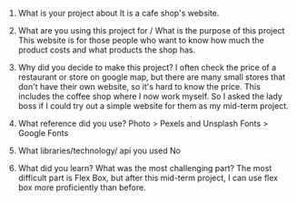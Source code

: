 1. What is your project about
It is a cafe shop's website.

2. What are you using this project for / What is the purpose of this project
This website is for those people who want to know how much the product costs and what products the shop has.

3. Why did you decide to make this project?
I often check the price of a restaurant or store on google map, but there are many small stores that don't have their own website, so it's hard to know the price. This includes the coffee shop where I now work myself.
So I asked the lady boss if I could try out a simple website for them as my mid-term project.

4. What reference did you use?
Photo > Pexels and Unsplash
Fonts > Google Fonts 

5. What libraries/technology/ api you used
No

6. What did you learn? What was the most challenging part?
The most difficult part is Flex Box, but after this mid-term project, I can use flex box more proficiently than before.
